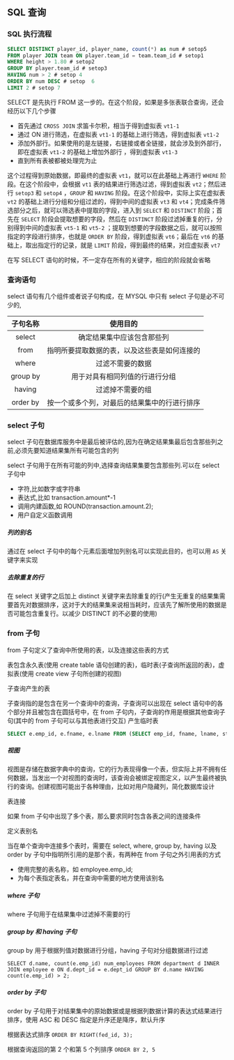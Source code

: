 ## SQL 查询

### SQL 执行流程

```sql
SELECT DISTINCT player_id, player_name, count(*) as num # setop5
FROM player JOIN team ON player.team_id = team.team_id # setop1
WHERE height > 1.80 # setop2
GROUP BY player.team_id # setop3
HAVING num > 2 # setop 4
ORDER BY num DESC # setop  6
LIMIT 2 # setop 7
```

SELECT 是先执行 FROM 这一步的。在这个阶段，如果是多张表联合查询，还会经历以下几个步骤

* 首先通过 `CROSS JOIN` 求笛卡尔积，相当于得到虚拟表 `vt1-1`
* 通过 ON 进行筛选，在虚拟表 `vt1-1` 的基础上进行筛选，得到虚拟表 `vt1-2`
* 添加外部行。如果使用的是左链接，右链接或者全链接，就会涉及到外部行，即在虚拟表 `vt1-2` 的基础上增加外部行 ，得到虚拟表 `vt1-3`
* 直到所有表被都被处理完为止

这个过程得到原始数据，即最终的虚拟表 `vt1`，就可以在此基础上再进行 `WHERE` 阶段。在这个阶段中，会根据 `vt1` 表的结果进行筛选过滤，得到虚拟表 `vt2`；然后进行 `setop3` 和 `setop4` ，`GROUP` 和 `HAVING` 阶段。在这个阶段中，实际上实在虚拟表 `vt2` 的基础上进行分组和分组过滤的，得到中间的虚拟表 `vt3` 和 `vt4`；完成条件筛选部分之后，就可以筛选表中提取的字段，进入到 `SELECT` 和 `DISTINCT` 阶段；首先在 `SELECT` 阶段会提取想要的字段，然后在 `DISTINCT` 阶段过滤掉重复的行，分别得到中间的虚拟表 `vt5-1` 和 `vt5-2` ；提取到想要的字段数据之后，就可以按照指定的字段进行排序，也就是 `ORDER BY` 阶段，得到虚拟表 `vt6`；最后在 `vt6` 的基础上，取出指定行的记录，就是 `LIMIT` 阶段，得到最终的结果，对应虚拟表 `vt7`

在写 SELECT 语句的时候，不一定存在所有的关键字，相应的阶段就会省略

### 查询语句

select 语句有几个组件或者说子句构成，在 MYSQL 中只有 select 子句是必不可少的,

| 子句名称 |                   使用目的                   |
| :------: | :------------------------------------------: |
|  select  |          确定结果集中应该包含那些列          |
|   from   | 指明所要提取数据的表，以及这些表是如何连接的 |
|  where   |               过滤不需要的数据               |
| group by |        用于对具有相同列值的行进行分组        |
|  having  |               过滤掉不需要的组               |
| order by | 按一个或多个列，对最后的结果集中的行进行排序 |

### select 子句

select 子句在数据库服务中是最后被评估的,因为在确定结果集最后包含那些列之前,必须先要知道结果集所有可能包含的列

select 子句用于在所有可能的列中,选择查询结果集要包含那些列.可以在 select 子句中

* 字符,比如数字或字符串
* 表达式,比如 transaction.amount*-1
* 调用内建函数,如 ROUND(transaction.amount.2);
* 用户自定义函数调用

##### 列的别名

通过在 select 子句中的每个元素后面增加列别名可以实现此目的，也可以用 `AS` 关键字来实现

##### 去除重复的行

在 select 关键字之后加上 distinct 关键字来去除重复的行(产生无重复的结果集需要首先对数据排序，这对于大的结果集来说相当耗时，应该先了解所使用的数据是否可能包含重复行。以减少 DISTINCT 的不必要的使用)

### from 子句

from 子句定义了查询中所使用的表，以及连接这些表的方式

表包含永久表(使用 create table 语句创建的表)，临时表(子查询所返回的表)，虚拟表(使用 create view 子句所创建的视图)

子查询产生的表

子查询指的是包含在另一个查询中的查询，子查询可以出现在 select 语句中的各个部分并且被包含在圆括号中，在 from 子句内，子查询的作用是根据其他查询子句(其中的 from 子句可以与其他表进行交互) 产生临时表

```sql
SELECT e.emp_id, e.fname, e.lname FROM (SELECT emp_id, fname, lname, start_date, title FROM employee) e;
```

 ##### 视图

视图是存储在数据字典中的查询，它的行为表现得像一个表，但实际上并不拥有任何数据，当发出一个对视图的查询时，该查询会被绑定视图定义，以产生最终被执行的查询。创建视图可能出于各种理由，比如对用户隐藏列，简化数据库设计

表连接

如果 from 子句中出现了多个表，那么要求同时包含各表之间的连接条件

定义表别名

当在单个查询中连接多个表时，需要在 select, where, group by, having 以及 order by 子句中指明所引用的是那个表，有两种在 from 子句之外引用表的方式

* 使用完整的表名称，如 employee.emp_id;
* 为每个表指定表名，并在查询中需要的地方使用该别名

##### where 子句

where 子句用于在结果集中过滤掉不需要的行

##### group by 和 having 子句

group by 用于根据列值对数据进行分组，having 子句对分组数据进行过滤

```mysql
SELECT d.name, count(e.emp_id) num_employees FROM department d INNER JOIN employee e ON d.dept_id = e.dept_id GROUP BY d.name HAVING count(e.emp_id) > 2;
```

##### order by 子句

order by 子句用于对结果集中的原始数据或是根据列数据计算的表达式结果进行排序，使用 ASC 和 DESC 指定是升序还是降序，默认升序

根据表达式排序 `ORDER BY RIGHT(fed_id, 3);` 

根据查询返回的第 2 个和第 5 个列排序 `ORDER BY 2, 5`

